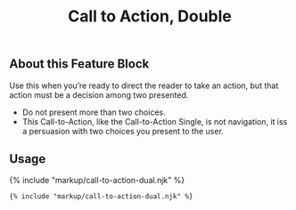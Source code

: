 ﻿---
title: Call to Action, Double
summary: A simple imperative statement with two choice buttons.
tags: feature block
layout: guide
eleventyNavigation:
  key: Call to Action, Double
  parent: Feature Blocks
  excerpt: A simple imperative statement with two choice buttons.
  order: 2
  img: /img/illustrations/illus-cta-2.svg
---

## About this Feature Block

Use this when you’re ready to direct the reader to take an action, but that action must be a decision among two presented. 
  - Do not present more than two choices.
  - This Call-to-Action, like the Call-to-Action Single, is not navigation, it iss a persuasion with two choices you present to the user.

## Usage

{% include "markup/call-to-action-dual.njk" %}

``` html
{% include "markup/call-to-action-dual.njk" %}
```
